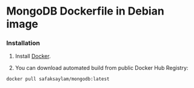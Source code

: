 # MongoDB Dockerfile in Debian image

### Installation

1. Install [Docker](https://www.docker.com/).

2. You can download automated build from public Docker Hub Registry:

```
docker pull safaksaylam/mongodb:latest
```
